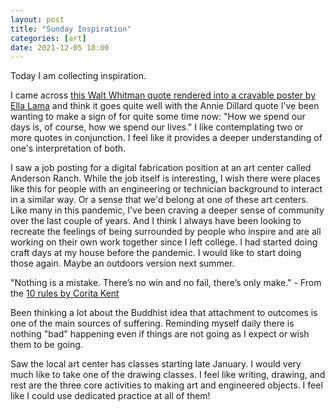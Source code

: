 ```yaml
---
layout: post
title: "Sunday Inspiration"
categories: [art]
date: 2021-12-05 18:00
---
```


Today I am collecting inspiration. 

I came across [this Walt Whitman quote rendered into a cravable poster by Ella Lama](https://www.ellalama.com/#/do-what-brings-joy/) and think it goes quite well with the Annie Dillard quote I've been wanting to make a sign of for quite some time now: "How we spend our days is, of course, how we spend our lives." I like contemplating two or more quotes in conjunction. I feel like it provides a deeper understanding of one's interpretation of both. 

I saw a job posting for a digital fabrication position at an art center called Anderson Ranch. While the job itself is interesting, I wish there were places like this for people with an engineering or technician background to interact in a similar way. Or a sense that we'd belong at one of these art centers. Like many in this pandemic, I've been craving a deeper sense of community over the last couple of years. And I think I always have been looking to recreate the feelings of being surrounded by people who inspire and are all working on their own work together since I left college. I had started doing craft days at my house before the pandemic. I would like to start doing those again. Maybe an outdoors version next summer. 

"Nothing is a mistake. There’s no win and no fail, there’s only make." - From the [10 rules by Corita Kent](https://might-could.com/essays/10-rules-for-artists-by-sister-corita-kent/)

Been thinking a lot about the Buddhist idea that attachment to outcomes is one of the main sources of suffering. Reminding myself daily there is nothing "bad" happening even if things are not going as I expect or wish them to be going. 

Saw the local art center has classes starting late January. I would very much like to take one of the drawing classes. I feel like writing, drawing, and rest are the three core activities to making art and engineered objects. I feel like I could use dedicated practice at all of them! 